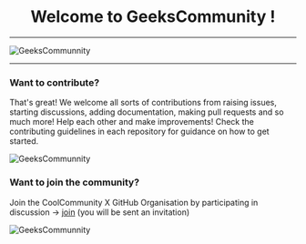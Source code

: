 <div align="center">
    <h1>
        Welcome to GeeksCommunity !
    </h1> 
</div> 

---

![GeeksCommunnity](https://cdn.jsdelivr.net/gh/geekscommunity/.github@main/profile/l3.png)

---

### Want to contribute?

That's great! We welcome all sorts of contributions from raising issues, starting discussions, adding documentation, making pull requests and so much more! Help each other and make improvements!
Check the contributing guidelines in each repository for guidance on how to get started.

 
![GeeksCommunnity](https://cdn.jsdelivr.net/gh/geekscommunity/.github@main/profile/l2.png)

 

### Want to join the community?
Join the CoolCommunity X GitHub Organisation by participating in discussion -> [join](https://github.com/orgs/coolcommunityx/discussions/1) (you will be sent an invitation)


![GeeksCommunnity](https://cdn.jsdelivr.net/gh/geekscommunity/.github@main/profile/join-now.png)
